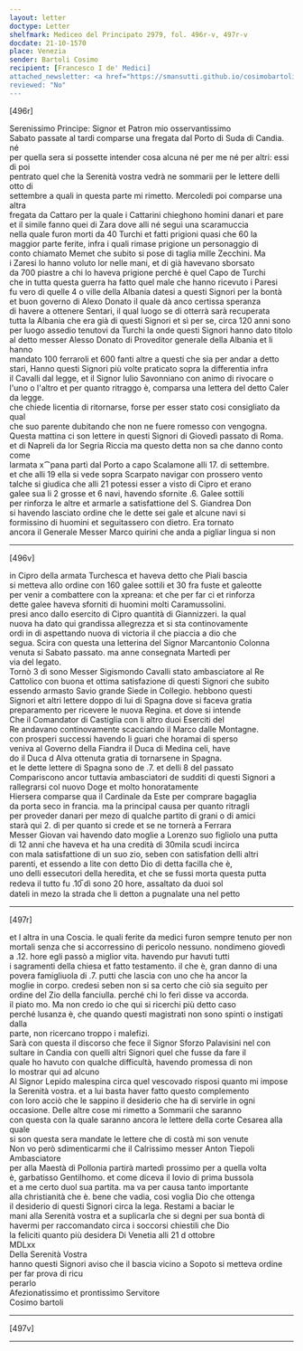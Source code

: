 ```yaml
---
layout: letter
doctype: Letter
shelfmark: Mediceo del Principato 2979, fol. 496r-v, 497r-v
docdate: 21-10-1570
place: Venezia
sender: Bartoli Cosimo
recipient: [Francesco I de' Medici]
attached_newsletter: <a href="https://smansutti.github.io/cosimobartoli/texts/3081_045/">3081_045</a>
reviewed: "No"
---
```


[496r]  
  
  
Serenissimo Principe: Signor et Patron mio osservantissimo  
Sabato passate al tardi comparse una fregata dal Porto di Suda di Candia. né  
per quella sera si possette intender cosa alcuna né per me né per altri: essi di poi  
pentrato quel che la Serenità vostra vedrà ne sommarii per le lettere delli otto di  
settembre a quali in questa parte mi rimetto. Mercoledi poi comparse una altra  
fregata da Cattaro per la quale i Cattarini chieghono homini danari et pare  
et il simile fanno quei di Zara dove alli né seguì una scaramuccia  
nella quale furon morti da 40 Turchi et fatti prigioni quasi che 60 la  
maggior parte ferite, infra i quali rimase prigione un personaggio di  
conto chiamato Memet che subito si pose di taglia mille Zecchini. Ma  
i Zaresi lo hanno voluto lor nelle mani, et di già havevano sborsato  
da 700 piastre a chi lo haveva prigione perché è quel Capo de Turchi  
che in tutta questa guerra ha fatto quel male che hanno ricevuto i Paresi  
fu vero di quelle 4 o ville della Albania datesi a questi Signori per la bontà  
et buon governo di Alexo Donato il quale dà anco certissa speranza  
di havere a ottenere Sentari, il qual luogo se di otterrà sarà recuperata  
tutta la Albania che era già di questi Signori et sì per se, circa 120 anni sono  
per luogo assedio tenutovi da Turchi la onde questi Signori hanno dato titolo  
al detto messer Alesso Donato di Proveditor generale della Albania et li hanno  
mandato 100 ferraroli et 600 fanti altre a questi che sia per andar a detto  
stari, Hanno questi Signori più volte praticato sopra la differentia infra  
il Cavalli dal legge, et il Signor Iulio Savonniano con animo di rivocare o  
l'uno o l'altro et per quanto ritraggo è, comparsa una lettera del detto Caler da legge.  
che chiede licentia di ritornarse, forse per esser stato cosi consigliato da qual  
che suo parente dubitando che non ne fuere romesso con vengogna.  
Questa mattina ci son lettere in questi Signori di Giovedì passato di Roma.  
et di Napreli da lor Segria Riccia ma questo detta non sa che danno conto come  
larmata x⁀pana partì dal Porto a capo Scalamone alli 17. di settembre.  
et che alli 19 ella si vede sopra Scarpato navigar con prossero vento  
talche si giudica che alli 21 potessi esser a visto di Cipro et erano  
galee sua li 2 grosse et 6 navi, havendo sfornite .6. Galee sottili  
per rinforza le altre et armarle a satisfattione del S. Giandrea Don  
si havendo lasciato ordine che le dette sei gale et alcune navi si  
formissino di huomini et seguitassero con dietro. Era tornato  
ancora il Generale Messer Marco quirini che anda a pigliar lingua si non  
  
---  

[496v]  
  
  
in Cipro della armata Turchesca et haveva detto che Piali bascia  
si metteva allo ordine con 160 galee sottili et 30 fra fuste et galeotte  
per venir a combattere con la xpreana: et che per far ci et rinforza  
dette galee haveva sforniti di huomini molti Caramussolini.  
presi anco dallo esercito di Cipro quantità di Giannizzeri. la qual  
nuova ha dato qui grandissa allegrezza et si sta continovamente  
ordi in di aspettando nuova di victoria il che piaccia a dio che  
segua. Scira con questa una letterina del Signor Marcantonio Colonna  
venuta si Sabato passato. ma anne consegnata Martedì per  
via del legato.  
Tornò 3 dì sono Messer Sigismondo Cavalli stato ambasciatore al Re  
Cattolico con buona et ottima satisfazione di questi Signori che subito  
essendo armasto Savio grande Siede in Collegio. hebbono questi  
Signori et altri lettere doppo di lui di Spagna dove si faceva gratia  
preparamento per ricevere le nuova Regina. et dove si intende  
Che il Comandator di Castiglia con li altro duoi Eserciti del  
Re andavano continovamente scacciando il Marco dalle Montagne.  
con prosperi successi havendo li guari che horamai di sperso  
veniva al Governo della Fiandra il Duca di Medina celi, have  
do il Duca d Alva ottenuta gratia di tornarsene in Spagna.  
et le dette lettere di Spagna sono de .7. et delli 8 del passato  
Compariscono ancor tuttavia ambasciatori de sudditi di questi Signori a  
rallegrarsi col nuovo Doge et molto honoratamente  
Hiersera comparse qua il Cardinale da Este per comprare bagaglia  
da porta seco in francia. ma la principal causa per quanto ritragli  
per proveder danari per mezo di qualche partito di grani o di amici  
starà qui 2. dì per quanto si crede et se ne tornerà a Ferrara  
Messer Giovan vai havendo dato moglie a Lorenzo suo figliolo una putta  
di 12 anni che haveva et ha una credità di 30mila scudi incirca  
con mala satisfattione di un suo zio, seben con satisfation delli altri  
parenti, et essendo a lite con detto Dio di detta facilla che è,  
uno delli essecutori della heredita, et che se fussi morta questa putta  
redeva il tutto fu .10̅ dì sono 20 hore, assaltato da duoi sol  
dateli in mezo la strada che li detton a pugnalate una nel petto  
  
---  

[497r]  
  
  
et l altra in una Coscia. le quali ferite da medici furon sempre tenuto per non  
mortali senza che si accorressino di pericolo nessuno. nondimeno giovedì  
a .12. hore egli passò a miglior vita. havendo pur havuti tutti  
i sagramenti della chiesa et fatto testamento. il che è, gran danno di una  
povera famigliuola di .7. putti che lascia con uno che ha ancor la  
moglie in corpo. credesi seben non si sa certo che ciò sia seguito per  
ordine del Zio della fanciulla. perché chi lo ferì disse va accorda.  
il piato mo. Ma non credo io che qui si ricerchi più detto caso  
perché lusanza è, che quando questi magistrati non sono spinti o instigati dalla  
parte, non ricercano troppo i malefizi.  
Sarà con questa il discorso che fece il Signor Sforzo Palavisini nel con  
sultare in Candia con quelli altri Signori quel che fusse da fare il  
quale ho havuto con qualche difficultà, havendo promessa di non  
lo mostrar qui ad alcuno  
Al Signor Lepido malespina circa quel vescovado risposi quanto mi impose  
la Serenità vostra. et a lui basta haver fatto questo complemento  
con loro acciò che le sappino il desiderio che ha di servirle in ogni  
occasione. Delle altre cose mi rimetto a Sommarii che saranno  
con questa con la quale saranno ancora le lettere della corte Cesarea alla quale  
si son questa sera mandate le lettere che di costà mi son venute  
Non vo però sdimenticarmi che il Calrissimo messer Anton Tiepoli Ambasciatore  
per alla Maestà di Pollonia partirà martedì prossimo per a quella volta  
è, garbatisso Gentilhomo. et come diceva il Iovio di prima bussola  
et a me certo duol sua partita. ma va per causa tanto importante  
alla christianità che è. bene che vadia, cosi voglia Dio che ottenga  
il desiderio di questi Signori circa la lega. Restami a baciar le  
mani alla Serenità vostra et a suplicarla che si degni per sua bontà di  
havermi per raccomandato circa i soccorsi chiestili che Dio  
la feliciti quanto più desidera Di Venetia alli 21 d ottobre  
MDLxx  
Della Serenità Vostra  
hanno questi Signori aviso che il bascia vicino a Sopoto si metteva ordine per far prova di ricu  
perarlo  
Afezionatissimo et prontissimo Servitore  
Cosimo bartoli  
  
---  

[497v]  
  
  
  
---  

